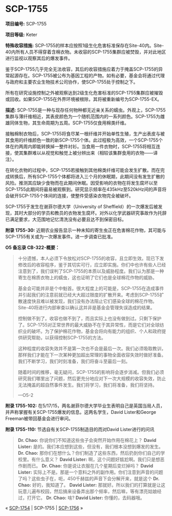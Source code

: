 # SCP-1755
                        


**项目编号:**  SCP-1755

**项目等级:**  Keter

**特殊收容措施:**  SCP-1755的样本应按照1级生化危害标准保存在Site-40内。Site-40内所有人员不得穿着含棉衣物。未收容的SCP-1755集群应被焚毁，并对此地区进行监视以观察其后的爆发事件。

鉴于SCP-1755几乎完全无法收容，其后的收容措施应着力于掩盖SCP-1755的异常起源存在。SCP-1755被公布为基因工程的产物。如有必要，基金会将通过代理与政府和主要农业生物技术公司协作，使SCP-1755处于控制之下。

所有在研究设施控制之外被观察达到2级生化危害标准的SCP-1755集群应被摧毁或回收。如果SCP-1755在外界环境被根除，其将被重新编号为SCP-1755-EX。

**描述:**  SCP-1755是一种与现存任何物种都无近亲关系的蠕虫。外观上，SCP-1755集群与薄纤维相近，其表皮颜色为一个随机范围内的一系列颜色。SCP-1755为雌雄同体生物，其生命周期为五周。SCP-1755仅食用棉类纤维。

接触棉制衣物后，SCP-1755将食尽某一根纤维并开始单性生殖，生产出表皮与被其食用的纤维颜色一致的新SCP-1755个体。此过程极为高效，一个SCP-1755个体在约两周内即能转换掉一整件衬衫。当食用一件衣物时，SCP-1755将相互连接，使其集群难以从视觉和触觉上被分辨出来（相较该集群食用的衣物——译注）。

在转化衣物的过程中，SCP-1755若接触到其他棉类纤维可能会发生扩散。而在完成转换后，所有SCP-1755个体都将进入三个月的休眠期，此期间没有发生扩散的风险。推测其应缺少食物而在此期间休眠。因受影响的衣物在将发生腐坏以至SCP-1755此期间将最易被观察到。研究显示频率在435kHz至520kHz间的声音将会破开SCP-1755个体间的连接，使整件受感染衣物完全被破坏。

SCP-1755于发生在谢菲尔德大学（University of Sheffield）的一次爆发后被发现，其时大部分的学员和教员的衣物发生腐坏。对外以化学武器研究事故作为托辞已满足要求，大范围地记忆清洗没有必要且达不到保密目标。

**附录 1755-30:**  近期农业报告显示一种未知的寄生虫正在危害棉花作物，其可能与SCP-1755有关或为一次爆发事件。进一步调查已批准。

**O5 备忘录 CB-322-概要：** 


> 十分遗憾，本人必须下令放松对SCP-1755的收容，且立即生效。现已下发修改后的收容程序，鉴于其切实可行，应立即实施。你们中也许有些人已经注意到了，我们误判了SCP-1755的本质以及威胁程度。我们认为那是一种寄生在棉质衣物上的蠕虫，这也证明了它们也是全球棉花作物的威胁。
> 
> 基金会可能并非是个中魁首。很大程度上的可能是，SCP-1755在造成事件并引起我们的注意前就已经大大超过限度的扩散开来。考虑到SCP-1755扩散速度快且难以被发现，我们没有办法阻止它们感染全球的棉花作物。Site-40将进行内部审查以确认这并非是基金会管理失误造成的结果。
> 
> 控制做不到了。收容也做不到了，而且实际上也没有做到过。只剩下保护了。SCP-1755对正常世界的最大威胁不在于其异常性，而是它们对全球纺织业的破坏。为了保护棉花作物，基金会将向有能力的组织、个人和政府提供研究帮助，以获得控制SCP-1755的方法。
> 
> 这种程度的收容失效并不是第一次也不会是最后一次。我们必须吸取教训，那样我们才能在下一次某种更加超出常理的事物全面收容失效时做好准备。我们不断学习，我们时刻准备，我们将奋斗至最后一刻。
> 
> 随着时间的推移，毫无疑问，SCP-1755的影响将会逐步消减。但我们必须研究我们哪里出了问题，然后更充分地应对下一次大规模的收容失效，防止无法掩盖的超自然事件发生。我们将学习，我们将准备，我们将坚持。
> 
> —O5-2
> 

**附录 1755-102:**  在5/17/15，两名谢菲尔德大学毕业生表明自己是英国当局人员，并声称掌握有关SCP-1755爆发的信息。这两名学生，David Lister和George Freeman被带回基金会进行审问。

**附录 1755-110:**  节选自有关SCP-1755制造目的而对David Lister进行的问讯


> **Dr. Chao:**  你说你们不知道这些虫子会突然开始作用在棉花上？
**David Lister:**  是的。我们本应想到这些，但没有，我们根本没想到爆发的发生。
**Dr. Chao:**  那你们在想什么？你们制造了这些东西，然后扔到你们自己的学校里。有什么意义？
**David Lister:**  啊，这个问题好尴尬啊。我们只是想恶作剧而已。
**Dr. Chao:**  你是说让衣服在几个星期后变烂掉吗？
**David Lister:**  实际上不是。那是一个意料之外的副作用。你们注意到声音的问题了吗？这些虫子在，呃，450千赫兹的声音下会分解开来，就是这个
**Dr. Chao:**  好的，我知道了。
**David Lister:**  那就好。所以我们的打算就是让这玩意儿遍布校园，然后搞来设备弄出那个频率，然后嘛，等有漂亮姑娘经过，打开它。
**Dr. Chao:**  啥?
**David Lister:**  你懂的，去码器哦。
> 



« [SCP-1754](/scp-1754) | SCP-1755 | [SCP-1756](/scp-1756) »





                    